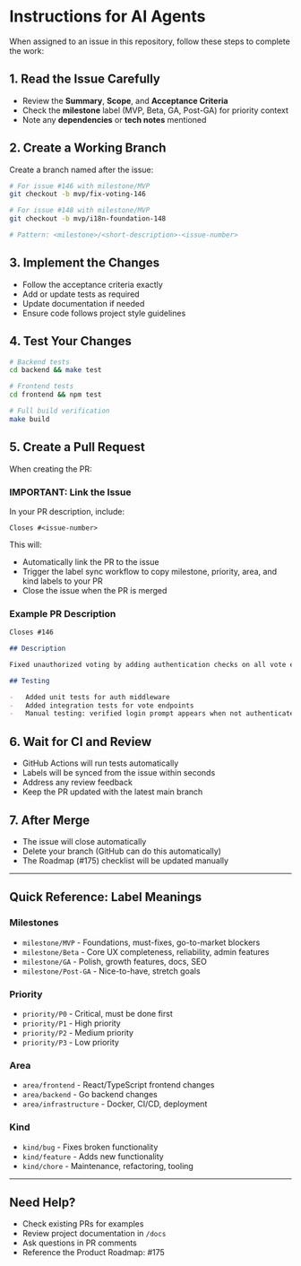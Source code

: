# Instructions for AI Agents

When assigned to an issue in this repository, follow these steps to complete the work:

## 1. Read the Issue Carefully

- Review the **Summary**, **Scope**, and **Acceptance Criteria**
- Check the **milestone** label (MVP, Beta, GA, Post-GA) for priority context
- Note any **dependencies** or **tech notes** mentioned

## 2. Create a Working Branch

Create a branch named after the issue:

```bash
# For issue #146 with milestone/MVP
git checkout -b mvp/fix-voting-146

# For issue #148 with milestone/MVP
git checkout -b mvp/i18n-foundation-148

# Pattern: <milestone>/<short-description>-<issue-number>
```

## 3. Implement the Changes

- Follow the acceptance criteria exactly
- Add or update tests as required
- Update documentation if needed
- Ensure code follows project style guidelines

## 4. Test Your Changes

```bash
# Backend tests
cd backend && make test

# Frontend tests
cd frontend && npm test

# Full build verification
make build
```

## 5. Create a Pull Request

When creating the PR:

### IMPORTANT: Link the Issue

In your PR description, include:

```
Closes #<issue-number>
```

This will:

- Automatically link the PR to the issue
- Trigger the label sync workflow to copy milestone, priority, area, and kind labels to your PR
- Close the issue when the PR is merged

### Example PR Description

```markdown
Closes #146

## Description

Fixed unauthorized voting by adding authentication checks on all vote endpoints and disabling vote UI for unauthenticated users.

## Testing

-   Added unit tests for auth middleware
-   Added integration tests for vote endpoints
-   Manual testing: verified login prompt appears when not authenticated
```

## 6. Wait for CI and Review

- GitHub Actions will run tests automatically
- Labels will be synced from the issue within seconds
- Address any review feedback
- Keep the PR updated with the latest main branch

## 7. After Merge

- The issue will close automatically
- Delete your branch (GitHub can do this automatically)
- The Roadmap (#175) checklist will be updated manually

---

## Quick Reference: Label Meanings

### Milestones

- `milestone/MVP` - Foundations, must-fixes, go-to-market blockers
- `milestone/Beta` - Core UX completeness, reliability, admin features
- `milestone/GA` - Polish, growth features, docs, SEO
- `milestone/Post-GA` - Nice-to-have, stretch goals

### Priority

- `priority/P0` - Critical, must be done first
- `priority/P1` - High priority
- `priority/P2` - Medium priority
- `priority/P3` - Low priority

### Area

- `area/frontend` - React/TypeScript frontend changes
- `area/backend` - Go backend changes
- `area/infrastructure` - Docker, CI/CD, deployment

### Kind

- `kind/bug` - Fixes broken functionality
- `kind/feature` - Adds new functionality
- `kind/chore` - Maintenance, refactoring, tooling

---

## Need Help?

- Check existing PRs for examples
- Review project documentation in `/docs`
- Ask questions in PR comments
- Reference the Product Roadmap: #175
